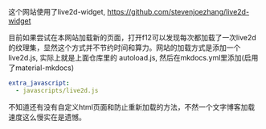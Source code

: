 这个网站使用了live2d-widget, https://github.com/stevenjoezhang/live2d-widget

目前如果尝试在本网站加载新的页面，打开f12可以发现每次都加载了一次live2d的纹理集，显然这个方式并不节约时间和算力。网站的加载方式是添加一个live2d.js, 实际上就是上面仓库里的 autoload.js, 然后在mkdocs.yml里添加(启用了material-mkdocs)

```yml
extra_javascript:
  - javascripts/live2d.js
```

不知道还有没有自定义html页面和防止重新加载的方法，不然一个文字博客加载速度这么慢实在是遗憾。